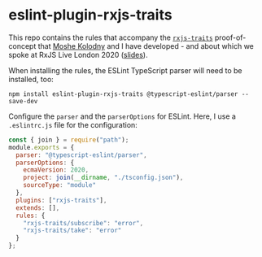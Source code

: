 # eslint-plugin-rxjs-traits

This repo contains the rules that accompany the [`rxjs-traits`](https://github.com/cartant/rxjs-traits) proof-of-concept that [Moshe Kolodny](https://github.com/kolodny) and I have developed - and about which we spoke at RxJS Live London 2020 ([slides](https://2020-09-18-rxjs-traits.vercel.app/)).

When installing the rules, the ESLint TypeScript parser will need to be installed, too:

```
npm install eslint-plugin-rxjs-traits @typescript-eslint/parser --save-dev
```

Configure the `parser` and the `parserOptions` for ESLint. Here, I use a `.eslintrc.js` file for the configuration:

```js
const { join } = require("path");
module.exports = {
  parser: "@typescript-eslint/parser",
  parserOptions: {
    ecmaVersion: 2020,
    project: join(__dirname, "./tsconfig.json"),
    sourceType: "module"
  },
  plugins: ["rxjs-traits"],
  extends: [],
  rules: {
    "rxjs-traits/subscribe": "error",
    "rxjs-traits/take": "error"
  }
};
```